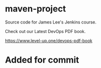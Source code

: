 # maven-project
Source code for James Lee's Jenkins course.

Check out our Latest DevOps PDF book.

https://www.level-up.one/devops-pdf-book

# Added for commit
